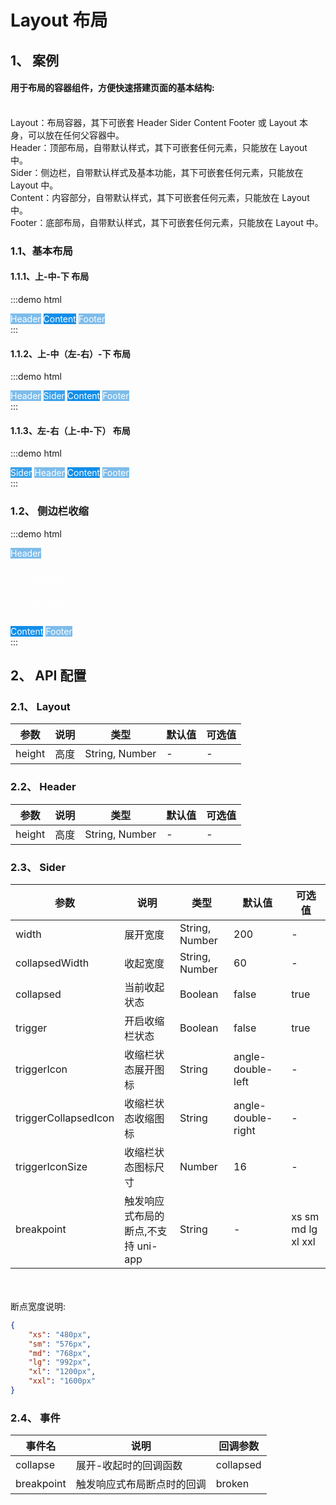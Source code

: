 # Layout 布局

## 1、 案例

<h4>用于布局的容器组件，方便快速搭建页面的基本结构:</h4><br/>
Layout：布局容器，其下可嵌套 Header Sider Content Footer 或 Layout 本身，可以放在任何父容器中。<br/>
Header：顶部布局，自带默认样式，其下可嵌套任何元素，只能放在 Layout 中。<br/>
Sider：侧边栏，自带默认样式及基本功能，其下可嵌套任何元素，只能放在 Layout 中。<br/>
Content：内容部分，自带默认样式，其下可嵌套任何元素，只能放在 Layout 中。<br/>
Footer：底部布局，自带默认样式，其下可嵌套任何元素，只能放在 Layout 中。

### 1.1、基本布局

#### 1.1.1、上-中-下 布局

:::demo html

<div>
    <mb-layout>
        <mb-header style="background: #7dbcea; color: #fff;">Header</mb-header>
        <mb-content style="height: 50px; background: #108ee9; color: #fff;">Content</mb-content>
        <mb-footer style="background: #7dbcea; color: #fff;">Footer</mb-footer>
    </mb-layout>
</div>
:::

#### 1.1.2、上-中（左-右）-下 布局

:::demo html

<div>
    <mb-layout>
        <mb-header style="background: #7dbcea; color: #fff;">Header</mb-header>
        <mb-layout>
            <mb-sider style="height: 50px; background: #3ba0e9; color: #fff;">Sider</mb-sider>
            <mb-content style="background: #108ee9; color: #fff;">Content</mb-content>
        </mb-layout>
        <mb-footer style="background: #7dbcea; color: #fff;">Footer</mb-footer>
    </mb-layout>
</div>
:::

#### 1.1.3、左-右（上-中-下） 布局

:::demo html

<div>
    <mb-layout>
        <mb-sider style="background: #3ba0e9; color: #fff;">Sider</mb-sider>
        <mb-layout>
            <mb-header style="background: #7dbcea; color: #fff;">Header</mb-header>
            <mb-content style="height: 50px; background: #108ee9; color: #fff;">Content</mb-content>
            <mb-footer style="background: #7dbcea; color: #fff;">Footer</mb-footer>
        </mb-layout>
    </mb-layout>
</div>
:::

### 1.2、 侧边栏收缩

:::demo html

<div>
    <mb-layout>
        <mb-header style="background: #7dbcea; color: #fff;">Header</mb-header>
        <mb-layout>
            <mb-sider trigger style="background: #3ba0e9; color: #fff;">
                <ul>
                    <li class="mb-menu-item-span" style="height: 40px; line-height: 40px; overflow: hidden; padding: 0 10px; display: flex; align-items: center;"><mb-icon type="heart" :size="24"/><span>测试菜单一</span></li>
                    <li class="mb-menu-item-span" style="height: 40px; line-height: 40px; overflow: hidden; padding: 0 10px; display: flex; align-items: center;"><mb-icon type="hdd" :size="24"/><span>测试菜单二</span></li>
                    </ul>
            </mb-sider>
            <mb-content style="background: #108ee9; color: #fff;">Content</mb-content>
        </mb-layout>
        <mb-footer style="background: #7dbcea; color: #fff;">Footer</mb-footer>
    </mb-layout>
</div>
:::

## 2、 API 配置

### 2.1、 Layout

| 参数   | 说明 | 类型           | 默认值 | 可选值 |
| ------ | ---- | -------------- | ------ | ------ |
| height | 高度 | String, Number | -      | -      |

### 2.2、 Header

| 参数   | 说明 | 类型           | 默认值 | 可选值 |
| ------ | ---- | -------------- | ------ | ------ |
| height | 高度 | String, Number | -      | -      |

### 2.3、 Sider

| 参数                 | 说明                                | 类型           | 默认值             | 可选值             |
| -------------------- | ----------------------------------- | -------------- | ------------------ | ------------------ |
| width                | 展开宽度                            | String, Number | 200                | -                  |
| collapsedWidth       | 收起宽度                            | String, Number | 60                 | -                  |
| collapsed            | 当前收起状态                        | Boolean        | false              | true               |
| trigger              | 开启收缩栏状态                      | Boolean        | false              | true               |
| triggerIcon          | 收缩栏状态展开图标                  | String         | angle-double-left  | -                  |
| triggerCollapsedIcon | 收缩栏状态收缩图标                  | String         | angle-double-right | -                  |
| triggerIconSize      | 收缩栏状态图标尺寸                  | Number         | 16                 | -                  |
| breakpoint           | 触发响应式布局的断点,不支持 uni-app | String         | -                  | xs sm md lg xl xxl |

<br/>
<br/>
断点宽度说明:

```json
{
    "xs": "480px",
    "sm": "576px",
    "md": "768px",
    "lg": "992px",
    "xl": "1200px",
    "xxl": "1600px"
}
```

### 2.4、 事件

| 事件名     | 说明                       | 回调参数  |
| ---------- | -------------------------- | --------- |
| collapse   | 展开-收起时的回调函数      | collapsed |
| breakpoint | 触发响应式布局断点时的回调 | broken    |
